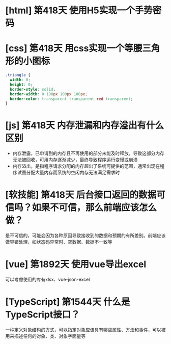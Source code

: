 # [html] 第418天 使用H5实现一个手势密码

# [css] 第418天 用css实现一个等腰三角形的小图标

```css
.triangle {
  width: 0;
  height: 0;
  border-style: solid;
  border-width: 0 100px 100px 100px;
  border-color: transparent transparent red transparent;
}
```

# [js] 第418天 内存泄漏和内存溢出有什么区别

- 内存泄露，已申请到的内存且不再使用的部分未能及时释放，导致这部分内存无法被回收，可用内存逐渐减少，最终导致程序运行变慢或崩溃
- 内存溢出，是指程序请求分配的内存超出了系统可提供的范围，通常出现在程序试图分配大量内存而系统的空闲内存无法满足需求时

# [软技能] 第418天 后台接口返回的数据可信吗？如果不可信，那么前端应该怎么做？

是不可信的，可能会因为各种原因导致接收到的数据和预期的有所差别。前端应该做容错处理，如状态码异常时、空数据、数据不一致等

# [vue] 第1892天 使用vue导出excel

可以考虑使用的库有xlsx、vue-json-excel

# [TypeScript] 第1544天 什么是TypeScript接口？

一种定义对象结构的方式，可以指定对象应该具有哪些属性、方法和事件，可以被用来描述任何的对象、类、对象字面量等
